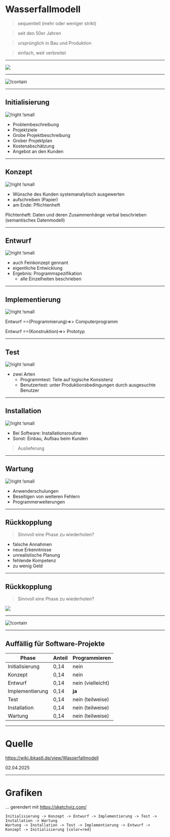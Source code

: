 # Wasserfallmodell

> sequentiell (mehr oder weniger strikt)

> seit den 50er Jahren 

> ursprünglich in Bau und Produktion

> einfach, weit verbreitet

---

![](https://wiki.ibkastl.de/w/images/thumb/8/84/Wasserfallmodell.png/400px-Wasserfallmodell.png)

---

![!contain](./img/5_WF.png)

---

## Initialisierung

![!right !small](./img/5_WF_Init.png)

- Problembeschreibung
- Projektziele
- Grobe Projektbeschreibung
- Grober Projektplan
- Kostenabschätzung
- Angebot an den Kunden

---

## Konzept

![!right !small](./img/5_WF_Konz.png)

- Wünsche des Kunden systemanalytisch ausgewerten
- aufschreiben (Papier) 
- am Ende: Pflichtenheft

Plichtenheft: Daten und deren Zusammenhänge verbal beschrieben (semantisches Datenmodell)

---

## Entwurf

![!right !small](./img/5_WF_Entw.png)

- auch Feinkonzept gennant 
- eigentliche Entwicklung
- Ergebnis: Programmspezifikation
	- alle Einzelheiten beschrieben

---

## Implementierung

![!right !small](./img/5_WF_Impl.png)

Entwurf ==(Programmierung)=>> Computerprogramm

Entwurf ==(Konstruktion)=>> Prototyp

---

## Test

![!right !small](./img/5_WF_Test.png)

- zwei Arten
	- Programmtest: Teile auf logische Konsistenz
	- Benutzertest: unter Produktionsbedingungen durch ausgesuchte Benutzer
---

## Installation

![!right !small](./img/5_WF_Inst.png)

- Bei Software: Installationsroutine
- Sonst: Einbau, Aufbau beim Kunden

> Auslieferung

---

## Wartung

![!right !small](./img/5_WF_Wart.png)

- Anwenderschulungen
- Beseitigen von weiteren Fehlern
- Programmerweiterungen

---

## Rückkopplung

> Sinnvoll eine Phase zu wiederholen?

- falsche Annahmen
- neue Erkenntnisse
- unrealistische Planung
- fehlende Kompetenz
- zu wenig Geld

---

## Rückkopplung

> Sinnvoll eine Phase zu wiederholen?

![](./img/5_WF_Feedb_0.png)

---

![!contain](./img/5_WF_Feedb.png)

---

## Auffällig für Software-Projekte

| Phase | Anteil | Programmieren |
|---|---| ---|
| Initialisierung | 0,14 | nein |
| Konzept | 0,14 | nein |
| Entwurf | 0,14 | nein (vielleicht) |
| Implementierung | 0,14 | **ja** |
| Test | 0,14 | nein (teilweise) |
| Installation | 0,14 | nein (teilweise) |
| Wartung | 0,14 | nein (teilweise) |

---

# Quelle

https://wiki.ibkastl.de/view/Wasserfallmodell

02.04.2025

---

# Grafiken

... gerendert mit https://sketchviz.com/

~~~
Initialisierung -> Konzept -> Entwurf -> Implementierung -> Test -> Installation -> Wartung
Wartung -> Installation -> Test -> Implementierung -> Entwurf -> Konzept -> Initialisierung [color=red]
~~~
